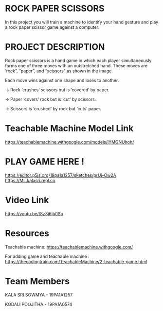 
# ROCK PAPER SCISSORS
   In this project you will train a machine to identify your hand gesture and play a rock
paper scissor game against a computer.
# PROJECT DESCRIPTION
Rock paper scissors is a hand game in which each player simultaneously forms one of
three moves with an outstretched hand. These moves are ‘rock”, “paper”, and “scissors”
as shown in the image.

Each move wins against one shape and loses to another.

-> Rock ‘crushes’ scissors but is ‘covered’ by paper.

-> Paper ‘covers’ rock but is ‘cut’ by scissors.

-> Scissors is ‘crushed’ by rock but ‘cuts’ paper.

# Teachable Machine Model Link
   https://teachablemachine.withgoogle.com/models/jYMGNUhoh/

# PLAY GAME HERE !
  https://editor.p5js.org/19pa1a1257/sketches/prUj-Ow2A
  https://ML.kalasri.repl.co
  
# Video Link
  https://youtu.be/tSz3j6ib0So
  

# Resources
  Teachable machine: https://teachablemachine.withgoogle.com/

  For adding game and teachable machine : https://thecodingtrain.com/TeachableMachine/2-teachable-game.html
# Team Members
KALA SRI SOWMYA - 19PA1A1257

KODALI POOJITHA - 19PA1A0574

   
